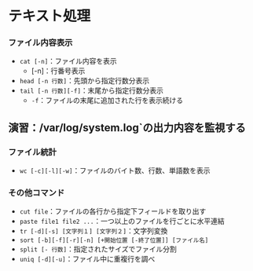 # テキスト処理



### ファイル内容表示

 - `cat [-n]`：ファイル内容を表示
   - [-n]：行番号表示
 - `head [-n 行数]`：先頭から指定行数分表示
 - `tail [-n 行数][-f]`：末尾から指定行数分表示
   - `-f`：ファイルの末尾に追加された行を表示続ける



## 演習：/var/log/system.log`の出力内容を監視する



### ファイル統計

 - `wc [-c][-l][-w]`：ファイルのバイト数、行数、単語数を表示



### その他コマンド

 - `cut file`：ファイルの各行から指定下フィールドを取り出す
 - `paste file1 file2 ...`：一つ以上のファイルを行ごとに水平連結
 - `tr [-d][-s] [文字列１] [文字列２]`：文字列変換
 - `sort [-b][-f][-r][-n] [+開始位置 [-終了位置]] [ファイル名]`
 - `split [- 行数]`：指定されたサイズでファイル分割
 - `uniq [-d][-u]`：ファイル中に重複行を調べ

